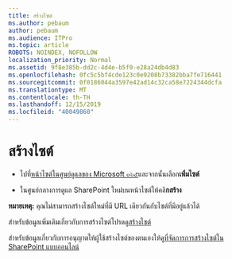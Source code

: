 ```yaml
---
title: สร้างไซต์
ms.author: pebaum
author: pebaum
ms.audience: ITPro
ms.topic: article
ROBOTS: NOINDEX, NOFOLLOW
localization_priority: Normal
ms.assetid: 9f8e385b-dd2c-4d4e-b5f0-e28a24db4d83
ms.openlocfilehash: 0fc5c5bf4cde123c0e9208b73382bba7fe716441
ms.sourcegitcommit: 0f0186044a3597e42ad14c32ca58e7224344dcfa
ms.translationtype: MT
ms.contentlocale: th-TH
ms.lasthandoff: 12/15/2019
ms.locfileid: "40049860"
---
```

# <a name="create-a-site"></a>สร้างไซต์

- ไปที่[หน้าไซต์ในศูนย์ดูแลของ Microsoft ๓๖๕](https://portal.office.com/adminportal/home#/SitesList)และจากนั้นเลือก**เพิ่มไซต์** 
    
- ในศูนย์กลางการดูแล SharePoint ใหม่บนหน้าไซต์ให้คลิ**กสร้าง** 
    
**หมายเหตุ:** คุณไม่สามารถสร้างไซต์ใหม่ที่มี URL เดียวกันกับไซต์ที่มีอยู่แล้วได้ 
  
สำหรับข้อมูลเพิ่มเติมเกี่ยวกับการสร้างไซต์โปรดดู[สร้างไซต์](https://go.microsoft.com/fwlink/?linkid=866295)
  
สำหรับข้อมูลเกี่ยวกับการอนุญาตให้ผู้ใช้สร้างไซต์ของตนเองให้ดู[ที่จัดการการสร้างไซต์ใน SharePoint แบบออนไลน์](https://go.microsoft.com/fwlink/?linkid=866296)
  

